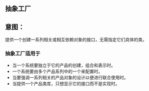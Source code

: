 ## 抽象工厂
## 意图：

 提供一个创建一系列相关或相互依赖对象的接口，无需指定它们具体的类。


### 抽象工厂适用于

* 当一个系统要独立于它的产品的创建，组合和表示时。
* 一个系统要由多个产品系列中的一个来配置时。
* 当要强调一系列相关的产品对象的设计以便进行联合使用时。
* 当提供一个产品类库，只想显示它的接口而不是实现时。
